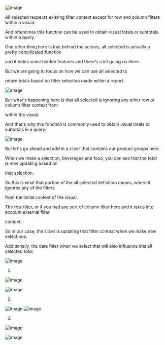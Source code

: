 ![image](https://github.com/liubovkyry/DAX/assets/118057504/4d88f867-dc7e-4df3-8437-f8875e660c2d)

All selected respects existing filter context except for row and column filters within a visual.



And oftentimes this function can be used to obtain visual totals or subtotals within a query.


One other thing here is that behind the scenes, all selected is actually a pretty complicated function

and it hides some hidden features and there's a lot going on there.


But we are going to focus on how we can use all selected to

return totals based on filter selection made within a report.

![image](https://github.com/liubovkyry/DAX/assets/118057504/83a55f3d-2695-4406-91f2-690bd962ec05)

But what's happening here is that all selected is ignoring any other row or column filter context from

within the visual.

And that's why this function is commonly used to obtain visual totals or subtotals in a query.

![image](https://github.com/liubovkyry/DAX/assets/118057504/50e863f4-ba8c-41ef-8d4b-624dc344c3f8)


But let's go ahead and add in a slicer that contains our product groups here.

When we make a selection, beverages and food, you can see that the total is now updating based on

that selection.


So this is what that portion of the all selected definition means, where it ignores any of the filters

from the initial context of the visual.

The row filter, or if you had any sort of column filter here and it takes into account external filter

context.

So in our case, the slicer is updating that filter context when we make new selections.

Additionally, the date filter when we select that will also influence this all selected total.

![image](https://github.com/liubovkyry/DAX/assets/118057504/4a9c047d-8ea4-49e7-91c9-3a08ceafa1da)

1)

![image](https://github.com/liubovkyry/DAX/assets/118057504/5be91255-1de7-43ed-8f86-56ab5a0dc155)

![image](https://github.com/liubovkyry/DAX/assets/118057504/8f54e226-6dd4-4fc3-81d2-c2177d0e5bff)

2)

![image](https://github.com/liubovkyry/DAX/assets/118057504/ba797aec-1d55-4943-a9b6-91552b5c607f)
![image](https://github.com/liubovkyry/DAX/assets/118057504/920ad725-925d-4796-9e18-3d59d8ca9667)

3)

![image](https://github.com/liubovkyry/DAX/assets/118057504/34c4b51d-6b5a-4044-a38b-ec40223e1d3c)

![image](https://github.com/liubovkyry/DAX/assets/118057504/3d0dac84-3896-46f9-bd92-ee9324eb3190)
